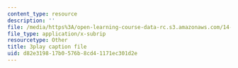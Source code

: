 ```yaml
---
content_type: resource
description: ''
file: /media/https%3A/open-learning-course-data-rc.s3.amazonaws.com/14-01-principles-of-microeconomics-fall-2018/d82e319817b0576b8cd41171ec301d2e_BF1ZtGIjTik.vtt
file_type: application/x-subrip
resourcetype: Other
title: 3play caption file
uid: d82e3198-17b0-576b-8cd4-1171ec301d2e
---
```

